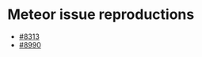 # Meteor issue reproductions

* [#8313](https://github.com/klaussner/meteor-issues/tree/8313)
* [#8990](https://github.com/klaussner/meteor-issues/tree/8990)
